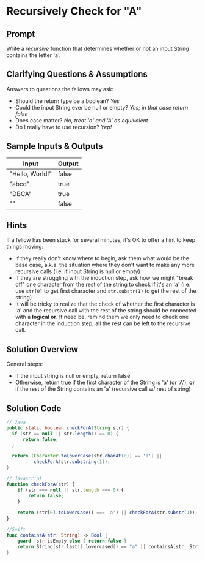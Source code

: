 # Recursively Check for "A"


## Prompt

Write a *recursive* function that determines whether or not an input
String contains the letter 'a'.


## Clarifying Questions & Assumptions

Answers to questions the fellows may ask:
* Should the return type be a boolean? _Yes_
* Could the input String ever be null or empty? _Yes; in that case return false_
* Does case matter? _No, treat 'a' and 'A' as equivalent_
* Do I really have to use recursion? _Yep!_


## Sample Inputs & Outputs

| Input | Output |
|---|---|
| "Hello, World!" | false |
| "abcd" | true |
| "DBCA" | true |
| "" | false |


## Hints

If a fellow has been stuck for several minutes,
it's OK to offer a hint to keep things moving:
* If they really don't know where to begin, ask them what would be the base case, a.k.a. the situation where they don't want to make any more recursive calls (i.e. if input String is null or empty)
* If they are struggling with the induction step, ask how we might "break off" one character from the rest of the string to check if it's an 'a' (i.e. use `str[0]` to get first character and `str.substr(1)` to get the rest of the string)
* It will be tricky to realize that the check of whether the first character is 'a' and the recursive call with the rest of the string should be connected with a **logical or**. If need be, remind them we only need to check one character in the induction step; all the rest can be left to the recursive call.


## Solution Overview

General steps:
* If the input string is null or empty, return false
* Otherwise, return true if the first character of the String is 'a' (or 'A'), **or** if the rest of the String contains an 'a' (recursive call w/ rest of string)

## Solution Code

```java
// Java
public static boolean checkForA(String str) {
  if (str == null || str.length() == 0) {
      return false;
  }

  return (Character.toLowerCase(str.charAt(0)) == 'a') ||
          checkForA(str.substring(1));
}
```


```javascript
// Javascript
function checkForA(str) {
    if (str === null || str.length === 0) {
        return false;
    }
  
    return (str[0].toLowerCase() === 'a') || checkForA(str.substr(1));
}
```

```swift
//Swift
func containsA(str: String) -> Bool {
    guard !str.isEmpty else { return false }
    return String(str.last!).lowercased() == "a" || containsA(str: String(str.prefix(str.count - 1)))
}
```
